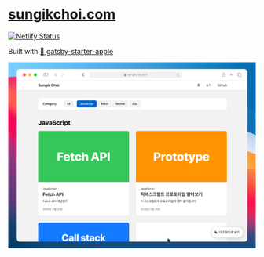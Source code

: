# [sungikchoi.com](https://sungikchoi.com)

[![Netlify Status](https://api.netlify.com/api/v1/badges/fe680937-f715-4651-b23b-8323424187cb/deploy-status)](https://app.netlify.com/sites/sungik-choi/deploys)

Built with [🍎 gatsby-starter-apple](https://github.com/sungik-choi/gatsby-starter-apple)

<p align="center"><img src="./mockup.png"></p>
